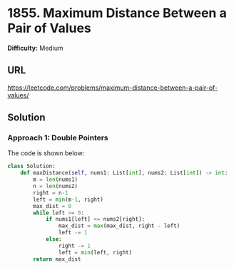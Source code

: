 # 1855. Maximum Distance Between a Pair of Values
**Difficulty:** Medium

## URL

https://leetcode.com/problems/maximum-distance-between-a-pair-of-values/

## Solution

### Approach 1: Double Pointers

The code is shown below:

```python
class Solution:
    def maxDistance(self, nums1: List[int], nums2: List[int]) -> int:
        m = len(nums1)
        n = len(nums2)
        right = n-1
        left = min(m-1, right)
        max_dist = 0
        while left >= 0:
            if nums1[left] <= nums2[right]:
                max_dist = max(max_dist, right - left)
                left -= 1
            else:
                right -= 1
                left = min(left, right)
        return max_dist
            
```

